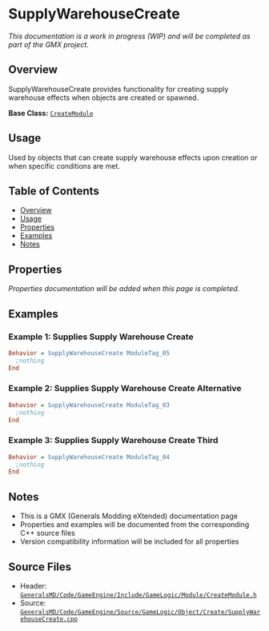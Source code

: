 # SupplyWarehouseCreate

*This documentation is a work in progress (WIP) and will be completed as part of the GMX project.*

## Overview

SupplyWarehouseCreate provides functionality for creating supply warehouse effects when objects are created or spawned.

**Base Class:** [`CreateModule`](../../GeneralsMD/Code/GameEngine/Include/GameLogic/Module/CreateModule.h)

## Usage

Used by objects that can create supply warehouse effects upon creation or when specific conditions are met.

## Table of Contents

- [Overview](#overview)
- [Usage](#usage)
- [Properties](#properties)
- [Examples](#examples)
- [Notes](#notes)

## Properties

*Properties documentation will be added when this page is completed.*

## Examples

### Example 1: Supplies Supply Warehouse Create
```ini
Behavior = SupplyWarehouseCreate ModuleTag_05
  ;nothing
End
```

### Example 2: Supplies Supply Warehouse Create Alternative
```ini
Behavior = SupplyWarehouseCreate ModuleTag_03
  ;nothing
End
```

### Example 3: Supplies Supply Warehouse Create Third
```ini
Behavior = SupplyWarehouseCreate ModuleTag_04
  ;nothing
End
```

## Notes

- This is a GMX (Generals Modding eXtended) documentation page
- Properties and examples will be documented from the corresponding C++ source files
- Version compatibility information will be included for all properties

## Source Files

- Header: [`GeneralsMD/Code/GameEngine/Include/GameLogic/Module/CreateModule.h`](../../GeneralsMD/Code/GameEngine/Include/GameLogic/Module/CreateModule.h)
- Source: [`GeneralsMD/Code/GameEngine/Source/GameLogic/Object/Create/SupplyWarehouseCreate.cpp`](../../GeneralsMD/Code/GameEngine/Source/GameLogic/Object/Create/SupplyWarehouseCreate.cpp)
